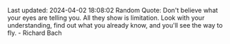 Last updated: 2024-04-02 18:08:02
Random Quote: Don't believe what your eyes are telling you. All they show is limitation. Look with your understanding, find out what you already know, and you'll see the way to fly. - Richard Bach